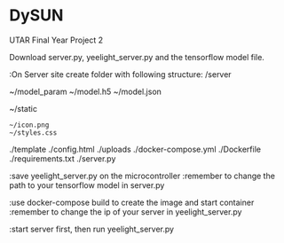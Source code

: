 # DySUN
UTAR Final Year Project 2

Download server.py, yeelight_server.py and the tensorflow model file.

:On Server site
create folder with following structure:
/server

  ~/model_param
    ~/model.h5
    ~/model.json
    
  ~/static
  
    ~/icon.png
    ~/styles.css
  ./template
    ./config.html
  ./uploads
  ./docker-compose.yml
  ./Dockerfile
  ./requirements.txt
  ./server.py

:save yeelight_server.py on the microcontroller
  :remember to change the path to your tensorflow model in server.py

:use docker-compose build to create the image and start container
  :remember to change the ip of your server in yeelight_server.py

:start server first, then run yeelight_server.py



